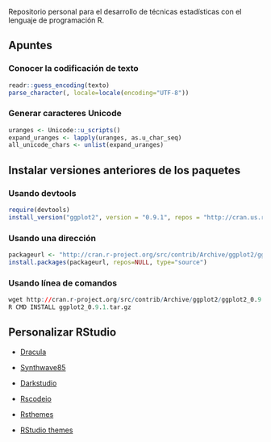 Repositorio personal para el desarrollo de técnicas estadísticas con el lenguaje de programación R.

## Apuntes

### Conocer la codificación de texto

```r
readr::guess_encoding(texto)
parse_character(, locale=locale(encoding="UTF-8"))
```

### Generar caracteres Unicode

```r
uranges <- Unicode::u_scripts()
expand_uranges <- lapply(uranges, as.u_char_seq)
all_unicode_chars <- unlist(expand_uranges)
```

## Instalar versiones anteriores de los paquetes

### Usando devtools

```r
require(devtools)
install_version("ggplot2", version = "0.9.1", repos = "http://cran.us.r-project.org")
```

### Usando una dirección

```r
packageurl <- "http://cran.r-project.org/src/contrib/Archive/ggplot2/ggplot2_0.9.1.tar.gz"
install.packages(packageurl, repos=NULL, type="source")
```

### Usando línea de comandos

```r
wget http://cran.r-project.org/src/contrib/Archive/ggplot2/ggplot2_0.9.1.tar.gz
R CMD INSTALL ggplot2_0.9.1.tar.gz
```

## Personalizar RStudio

- [Dracula](https://draculatheme.com/rstudio)

- [Synthwave85](https://github.com/jnolis/synthwave85)

- [Darkstudio](https://rileytwo.github.io/darkstudio/)

- [Rscodeio](https://github.com/anthonynorth/rscodeio)

- [Rsthemes](https://www.garrickadenbuie.com/project/rsthemes/)

- [RStudio themes](https://github.com/mkearney/rstudiothemes)
